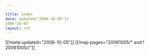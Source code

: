 ```yaml
---

title: index
date: updated="2006-10-05"]]
2006-10-05
layout: rut
---
```


[[!meta updated="2006-10-05"]]
[[!map pages="20061005/* and ! 20061005/*/*"]]
